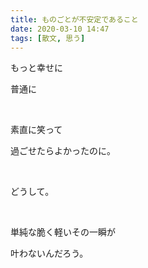 ```yaml
---
title: ものごとが不安定であること
date: 2020-03-10 14:47
tags: [散文, 思う]
---
```


もっと幸せに

普通に

<!-- more -->

</br>

素直に笑って

過ごせたらよかったのに。

</br>

どうして。

</br>

単純な脆く軽いその一瞬が

叶わないんだろう。
